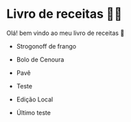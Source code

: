 # Livro de receitas :man_cook:

Olá! bem vindo ao meu livro de receitas :wave:

- Strogonoff de frango

- Bolo de Cenoura 

- Pavê

- Teste

- Edição Local

- Último teste

  

